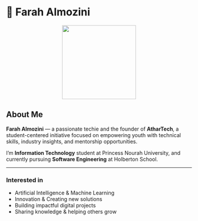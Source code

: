 # 🤖 Farah Almozini

<p align="center">
  <img src="https://i.imgur.com/N1QRo3M.jpeg" width="200"/>
</p>

## About Me

**Farah Almozini** — a passionate techie and the founder of **AtharTech**, a student-centered initiative focused on empowering youth with technical skills, industry insights, and mentorship opportunities.

 I’m **Information Technology** student at Princess Nourah University, and currently pursuing **Software Engineering** at Holberton School.  

---

### Interested in 

- Artificial Intelligence & Machine Learning  
- Innovation & Creating new solutions  
- Building impactful digital projects  
- Sharing knowledge & helping others grow
